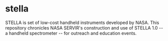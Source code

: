 # stella
STELLA is set of low-cost handheld instruments developed by NASA. This repository chronicles NASA SERVIR's construction and use of STELLA 1.0 -- a handheld spectrometer  -- for outreach and education events. 
